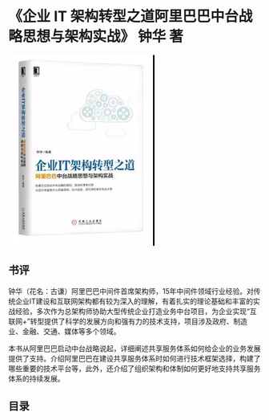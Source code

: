 # 《企业 IT 架构转型之道阿里巴巴中台战略思想与架构实战》 钟华 著
![](QIYEITJIAGOUZHUANXINGZHIDAO.jpg)
## 书评
钟华（花名：古谦）阿里巴巴中间件首席架构师，15年中间件领域行业经验。对传统企业IT建设和互联网架构都有较为深入的理解，有着扎实的理论基础和丰富的实战经验，多次作为总架构师协助大型传统企业打造业务中台项目，为企业实现“互联网+”转型提供了科学的发展方向和强有力的技术支持，项目涉及政府、制造业、金融、交通、媒体等多个领域。

本书从阿里巴巴启动中台战略说起，详细阐述共享服务体系如何给企业的业务发展提供了支持。介绍阿里巴巴在建设共享服务体系时如何进行技术框架选择，构建了哪些重要的技术平台等，此外，还介绍了组织架构和体制如何更好地支持共享服务体系的持续发展。
## 目录
